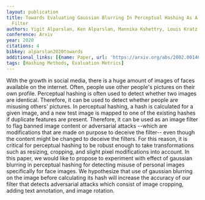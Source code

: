 ```yaml
---
layout: publication
title: Towards Evaluating Gaussian Blurring In Perceptual Hashing As A Facial Image
  Filter
authors: Yigit Alparslan, Ken Alparslan, Mannika Kshettry, Louis Kratz
conference: Arxiv
year: 2020
citations: 4
bibkey: alparslan2020towards
additional_links: [{name: Paper, url: 'https://arxiv.org/abs/2002.00140'}]
tags: [Hashing Methods, Evaluation Metrics]
---
```

With the growth in social media, there is a huge amount of images of faces
available on the internet. Often, people use other people's pictures on their
own profile. Perceptual hashing is often used to detect whether two images are
identical. Therefore, it can be used to detect whether people are misusing
others' pictures. In perceptual hashing, a hash is calculated for a given
image, and a new test image is mapped to one of the existing hashes if
duplicate features are present. Therefore, it can be used as an image filter to
flag banned image content or adversarial attacks --which are modifications that
are made on purpose to deceive the filter-- even though the content might be
changed to deceive the filters. For this reason, it is critical for perceptual
hashing to be robust enough to take transformations such as resizing, cropping,
and slight pixel modifications into account. In this paper, we would like to
propose to experiment with effect of gaussian blurring in perceptual hashing
for detecting misuse of personal images specifically for face images. We
hypothesize that use of gaussian blurring on the image before calculating its
hash will increase the accuracy of our filter that detects adversarial attacks
which consist of image cropping, adding text annotation, and image rotation.